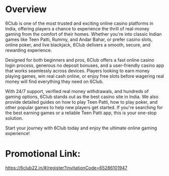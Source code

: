 # Overview

6Club is one of the most trusted and exciting online casino platforms in India, offering players a chance to experience the thrill of real-money gaming from the comfort of their homes. Whether you're into classic Indian games like Teen Patti, Rummy, and Andar Bahar, or prefer casino slots, online poker, and live blackjack, 6Club delivers a smooth, secure, and rewarding experience.

Designed for both beginners and pros, 6Club offers a fast online casino login process, generous no deposit bonuses, and a user-friendly casino app that works seamlessly across devices. Players looking to earn money playing games, win real cash online, or enjoy free slots before wagering real money will find everything they need on 6Club.

With 24/7 support, verified real money withdrawals, and hundreds of gaming options, 6Club stands out as the best casino site in India. We also provide detailed guides on how to play Teen Patti, how to play poker, and other popular games to help new players get started. If you're searching for the best earning games or a reliable Teen Patti app, this is your one-stop solution.

Start your journey with 6Club today and enjoy the ultimate online gaming experience!


# Promotional Link:
https://6club22.in/#/register?invitationCode=65286101947
